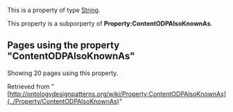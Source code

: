 This is a property of type [String](../Type/String "Type:String").


This property is a subporperty of __Property:ContentODPAlsoKnownAs__.




  


## Pages using the property "ContentODPAlsoKnownAs"


Showing 20 pages using this property.



Retrieved from "[http://ontologydesignpatterns.org/wiki/Property:ContentODPAlsoKnownAs](../Property/ContentODPAlsoKnownAs)"